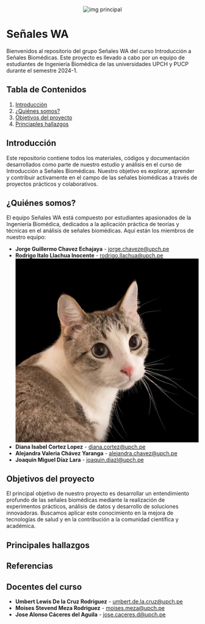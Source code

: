 <p align="center">
  <img src="https://ceme.nust.edu.pk/wp-content/uploads/2020/08/Biomedical-Signals-and-Systems-BSS-Research-Group-3.png" alt="img principal" width="900" height="130"/>
</p>

# Señales WA

Bienvenidos al repositorio del grupo Señales WA del curso Introducción a Señales Biomédicas. Este proyecto es llevado a cabo por un equipo de estudiantes de Ingeniería Biomédica de las universidades UPCH y PUCP durante el semestre 2024-1.

## Tabla de Contenidos

1. [Introducción](#introducción)
2. [¿Quiénes somos?](#quiénes-somos)
4. [Objetivos del proyecto](#objetivos-del-proyecto)
5. [Princiaples hallazgos](#principales-hallazgos)

## Introducción

Este repositorio contiene todos los materiales, códigos y documentación desarrollados como parte de nuestro estudio y análisis en el curso de Introducción a Señales Biomédicas. Nuestro objetivo es explorar, aprender y contribuir activamente en el campo de las señales biomédicas a través de proyectos prácticos y colaborativos.

## ¿Quiénes somos?

El equipo Señales WA está compuesto por estudiantes apasionados de la Ingeniería Biomédica, dedicados a la aplicación práctica de teorías y técnicas en el análisis de señales biomédicas. Aquí están los miembros de nuestro equipo:

- **Jorge Guillermo Chavez Echajaya** - jorge.chaveze@upch.pe
- **Rodrigo Italo Llachua Inocente** - rodrigo.llachua@upch.pe 
![gato](Imagenes/gato.jpeg)
- **Diana Isabel Cortez Lopez** - diana.cortez@upch.pe
- **Alejandra Valeria Chávez Yaranga** - alejandra.chavez@upch.pe
- **Joaquin Miguel Díaz Lara** - joaquin.diazl@upch.pe

## Objetivos del proyecto

El principal objetivo de nuestro proyecto es desarrollar un entendimiento profundo de las señales biomédicas mediante la realización de experimentos prácticos, análisis de datos y desarrollo de soluciones innovadoras. Buscamos aplicar este conocimiento en la mejora de tecnologías de salud y en la contribución a la comunidad científica y académica.

## Principales hallazgos

## Referencias

## Docentes del curso

- **Umbert Lewis De la Cruz Rodriguez** - umbert.de.la.cruz@upch.pe
- **Moises Stevend Meza Rodriguez** - moises.meza@upch.pe
- **Jose Alonso Cáceres del Aguila** - jose.caceres.d@upch.pe

